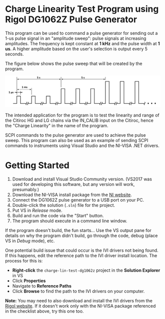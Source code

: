 # Charge Linearity Test Program using Rigol DG1062Z Pulse Generator

This program can be used to command a pulse generator for sending out a 1-us
pulse signal in an "amplitude sweep": pulse signals at increasing amplitudes.
The frequency is kept constant at **1 kHz** and the pulse width at **1 us**.
A higher amplitude based on the user's selection is output every 5 seconds.

The figure below shows the pulse sweep that will be created by the program.

![Pulse Amplitude Sweep](fig/ampl-sweep-example.png)

The intended application for the program is to test the linearity and range
of the Citiroc HG and LG chains via the IN_CALIB input on the Citiroc, hence
the "Charge Linearity" in the name of the program.

SCPI commands to the pulse generator are used to achieve the pulse sweep. This
program can also be used as an example of sending SCPI commands to instruments
using Visual Studio and the NI-VISA .NET drivers.

# Getting Started

1. Download and install Visual Studio Community version. (VS2017 was used for
   developing this software, but any version will work, presumably.)
1. Download the NI-VISA install package from the [NI website](https://www.ni.com/sv-se/support/downloads/drivers/download/packaged.ni-visa.346210.html).
1. Connect the DG1062Z pulse generator to a USB port on your PC.
1. Double-click the solution (`.sln`) file for the project.
1. Put VS in _Release_ mode.
1. Build and run the code via the "Start" button.
1. The program should execute in a command line window.

If the program doesn't build, the fun starts... Use the VS output pane for
details on why the program didn't build, go through the code, debug
(place VS in _Debug_ mode), etc.

One potential build issue that could occur is the IVI drivers not being
found. If this happens, edit the reference path to the IVI driver install
location. The process for this is:

- **Right-click** the `charge-lin-test-dg1062z` project in the **Solution
  Explorer** in VS
- Click **Properties**
- Navigate to **Reference Paths**
- Click **Browse** to find the path to the IVI drivers on your computer.

**Note:** You may need to also download and install the IVI drivers from the
[Rigol website](https://beyondmeasure.rigoltech.com/acton/attachment/1579/f-076a/1/-/-/-/-/DG1000Z%28IVI_DRV%29update_1.0.0.zip).
If it doesn't work only with the NI-VISA package referenced in the checklist
above, try this one too.
